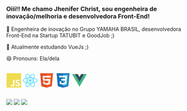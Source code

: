 ### Oiii!! Me chamo Jhenifer Christ, sou engenheira de inovação/melhoria e desenvolvedora Front-End!


 🔭 Engenheira de inovação no Grupo YAMAHA BRASIL, desenvolvedora Front-End na Startup TATUBIT e GoodJob ;)
 
 🌱 Atualmente estudando VueJs ;)
 
 😄 Pronouns: Ela/dela
 
  <div style="display: inline_block"><br>
  <img align="center" alt="Jheni-Js" height="40" width="40" src="https://raw.githubusercontent.com/devicons/devicon/master/icons/javascript/javascript-plain.svg">
  <img align="center" alt="Jheni-React" height="40" width="40" src="https://raw.githubusercontent.com/devicons/devicon/master/icons/react/react-original.svg">
  <img align="center" alt="Jheni-HTML" height="40" width="40" src="https://raw.githubusercontent.com/devicons/devicon/master/icons/html5/html5-original.svg">
  <img align="center" alt="Jheni-CSS" height="40" width="40" src="https://raw.githubusercontent.com/devicons/devicon/master/icons/css3/css3-original.svg">
   <img align="center" alt="Jheni-VueJs" height="40" width="40" src="https://github.com/devicons/devicon/blob/master/icons/vuejs/vuejs-original.svg">
  </div>
  
  ##

  
  <div> 
  <a href="https://instagram.com/jheniferchrist" target="_blank"><img src="https://img.shields.io/badge/-Instagram-%23E4405F?style=for-the-badge&logo=instagram&logoColor=white" target="_blank"></a>
  <a href = "mailto:jheniferchrist.95@gmail.com"><img src="https://img.shields.io/badge/-Gmail-%23333?style=for-the-badge&logo=gmail&logoColor=white" target="_blank"></a>
  <a href="https://www.linkedin.com/in/jjheniferchrist/" target="_blank"><img src="https://img.shields.io/badge/-LinkedIn-%230077B5?style=for-the-badge&logo=linkedin&logoColor=white" target="_blank"></a> 
    </div>
  
